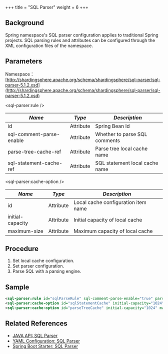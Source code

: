 +++
title = "SQL Parser"
weight = 6
+++

## Background
Spring namespace's SQL parser configuration applies to traditional Spring projects. SQL parsing rules and attributes can be configured through the XML configuration files of the namespace.

## Parameters

Namespace：[http://shardingsphere.apache.org/schema/shardingsphere/sql-parser/sql-parser-5.1.2.xsd](http://shardingsphere.apache.org/schema/shardingsphere/sql-parser/sql-parser-5.1.2.xsd)

\<sql-parser:rule />

| *Name*                   | *Type*    | *Description*           |
|--------------------------|-----------|----------------|
| id                       | Attribute | Spring Bean Id |
| sql-comment-parse-enable | Attribute | Whether to parse SQL comments    |
| parse-tree-cache-ref     | Attribute | Parse tree local cache name      |
| sql-statement-cache-ref  | Attribute | SQL statement local cache name   |

\<sql-parser:cache-option />

| *Name*                        | *Type* | *Description*               |
|-----------------------------| ----- |--------------------|
| id                          | Attribute  | Local cache configuration item name          |
| initial-capacity            | Attribute  | Initial capacity of local cache           |
| maximum-size                | Attribute  | Maximum capacity of local cache             |

## Procedure
1. Set local cache configuration.
2. Set parser configuration.
3. Parse SQL with a parsing engine.

## Sample
```xml
<sql-parser:rule id="sqlParseRule" sql-comment-parse-enable="true" parse-tree-cache-ref="parseTreeCache" sql-statement-cache-ref="sqlStatementCache" />
<sql-parser:cache-option id="sqlStatementCache" initial-capacity="1024" maximum-size="1024"/>
<sql-parser:cache-option id="parseTreeCache" initial-capacity="1024" maximum-size="1024"/>
```

## Related References
- [JAVA API: SQL Parser](/en/user-manual/shardingsphere-jdbc/java-api/rules/sql-parser/)
- [YAML Configuration: SQL Parser](/en/user-manual/shardingsphere-jdbc/yaml-config/rules/sql-parser/)
- [Spring Boot Starter: SQL Parser](/en/user-manual/shardingsphere-jdbc/spring-boot-starter/rules/sql-parser/)
